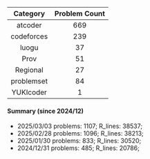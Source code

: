 | Category      | Problem Count |
|:-----------:|:--------:|
|atcoder | 669|
|codeforces | 239|
|luogu | 37|
|Prov | 51|
|Regional | 27|
|problemset | 84|
|YUKIcoder | 1|

#### Summary (since 2024/12)
- 2025/03/03   problems: 1107;   R_lines: 38537;
- 2025/02/28   problems: 1096;   R_lines: 38213;
- 2025/01/30   problems: 833;   R_lines: 30520;
- 2024/12/31   problems: 485;   R_lines: 20786;